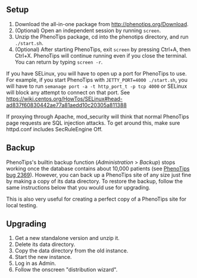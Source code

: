 ## Setup

1. Download the all-in-one package from <http://phenotips.org/Download>.
2. (Optional) Open an independent session by running `screen`.
3. Unzip the PhenoTips package, cd into the phenotips directory, and run
   `./start.sh`.
4. (Optional) After starting PhenoTips, exit `screen` by pressing Ctrl+A, then
   Ctrl+X. PhenoTips will continue running even if you close the terminal. You
   can return by typing `screen -r`.

If you have SELinux, you will have to open up a port for PhenoTips to use. For
example, if you start PhenoTips with `JETTY_PORT=4000 ./start.sh`, you will have
to run `semanage port -a -t http_port_t -p tcp 4000` or SELinux will block any
attempt to connect on that port. See
https://wiki.centos.org/HowTos/SELinux#head-ad837f60830442ae77a81aedd10c20305a811388

If proxying through Apache, mod_security will think that normal PhenoTips page
requests are SQL injection attacks. To get around this, make sure httpd.conf
includes SecRuleEngine Off.

## Backup

PhenoTips's builtin backup function (*Administration* > *Backup*) stops working
once the database contains about 10,000 patients (see
[PhenoTips bug 2369](https://phenotips.atlassian.net/browse/PT-2369)). However,
you can back up a PhenoTips site of any size just fine by making a copy of its
data directory. To restore the backup, follow the same instructions below that
you would use for upgrading.

This is also very useful for creating a perfect copy of a PhenoTips site for
local testing.

## Upgrading

1. Get a new standalone version and unzip it.
2. Delete its data directory.
3. Copy the data directory from the old instance.
4. Start the new instance.
5. Log in as Admin.
6. Follow the onscreen "distribution wizard".
